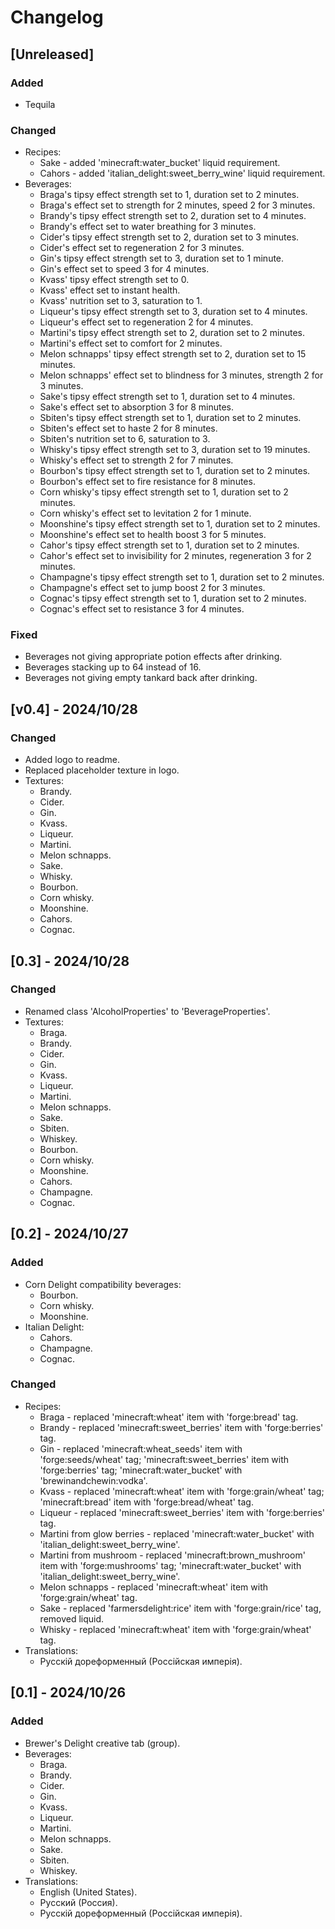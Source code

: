 # Changelog

## [Unreleased]

### Added

- Tequila

### Changed

- Recipes:
  - Sake - added 'minecraft:water_bucket' liquid requirement.
  - Cahors - added 'italian_delight:sweet_berry_wine' liquid requirement.
- Beverages:
  - Braga's tipsy effect strength set to 1, duration set to 2 minutes.
  - Braga's effect set to strength for 2 minutes, speed 2 for 3 minutes.
  - Brandy's tipsy effect strength set to 2, duration set to 4 minutes.
  - Brandy's effect set to water breathing for 3 minutes.
  - Cider's tipsy effect strength set to 2, duration set to 3 minutes.
  - Cider's effect set to regeneration 2 for 3 minutes.
  - Gin's tipsy effect strength set to 3, duration set to 1 minute.
  - Gin's effect set to speed 3 for 4 minutes.
  - Kvass' tipsy effect strength set to 0.
  - Kvass' effect set to instant health.
  - Kvass' nutrition set to 3, saturation to 1.
  - Liqueur's tipsy effect strength set to 3, duration set to 4 minutes.
  - Liqueur's effect set to regeneration 2 for 4 minutes.
  - Martini's tipsy effect strength set to 2, duration set to 2 minutes.
  - Martini's effect set to comfort for 2 minutes.
  - Melon schnapps' tipsy effect strength set to 2, duration set to 15 minutes.
  - Melon schnapps' effect set to blindness for 3 minutes, strength 2 for 3 minutes.
  - Sake's tipsy effect strength set to 1, duration set to 4 minutes.
  - Sake's effect set to absorption 3 for 8 minutes.
  - Sbiten's tipsy effect strength set to 1, duration set to 2 minutes.
  - Sbiten's effect set to haste 2 for 8 minutes.
  - Sbiten's nutrition set to 6, saturation to 3.
  - Whisky's tipsy effect strength set to 3, duration set to 19 minutes.
  - Whisky's effect set to strength 2 for 7 minutes.
  - Bourbon's tipsy effect strength set to 1, duration set to 2 minutes.
  - Bourbon's effect set to fire resistance for 8 minutes.
  - Corn whisky's tipsy effect strength set to 1, duration set to 2 minutes.
  - Corn whisky's effect set to levitation 2 for 1 minute.
  - Moonshine's tipsy effect strength set to 1, duration set to 2 minutes.
  - Moonshine's effect set to health boost 3 for 5 minutes.
  - Cahor's tipsy effect strength set to 1, duration set to 2 minutes.
  - Cahor's effect set to invisibility for 2 minutes, regeneration 3 for 2 minutes.
  - Champagne's tipsy effect strength set to 1, duration set to 2 minutes.
  - Champagne's effect set to jump boost 2 for 3 minutes.
  - Cognac's tipsy effect strength set to 1, duration set to 2 minutes.
  - Cognac's effect set to resistance 3 for 4 minutes.

### Fixed

- Beverages not giving appropriate potion effects after drinking.
- Beverages stacking up to 64 instead of 16.
- Beverages not giving empty tankard back after drinking.

## [v0.4] - 2024/10/28

### Changed

- Added logo to readme.
- Replaced placeholder texture in logo.
- Textures:
  - Brandy.
  - Cider.
  - Gin.
  - Kvass.
  - Liqueur.
  - Martini.
  - Melon schnapps.
  - Sake.
  - Whisky.
  - Bourbon.
  - Corn whisky.
  - Moonshine.
  - Cahors.
  - Cognac.

## [0.3] - 2024/10/28

### Changed

- Renamed class 'AlcoholProperties' to 'BeverageProperties'.
- Textures:
  - Braga.
  - Brandy.
  - Cider.
  - Gin.
  - Kvass.
  - Liqueur.
  - Martini.
  - Melon schnapps.
  - Sake.
  - Sbiten.
  - Whiskey.
  - Bourbon.
  - Corn whisky.
  - Moonshine.
  - Cahors.
  - Champagne.
  - Cognac.

## [0.2] - 2024/10/27

### Added

- Corn Delight compatibility beverages:
  - Bourbon.
  - Corn whisky.
  - Moonshine.
- Italian Delight:
  - Cahors.
  - Champagne.
  - Cognac.

### Changed

- Recipes:
  - Braga - replaced 'minecraft:wheat' item with 'forge:bread' tag.
  - Brandy - replaced 'minecraft:sweet_berries' item with 'forge:berries' tag.
  - Gin - replaced 'minecraft:wheat_seeds' item with 'forge:seeds/wheat' tag; 'minecraft:sweet_berries' item with 'forge:berries' tag; 'minecraft:water_bucket' with 'brewinandchewin:vodka'.
  - Kvass - replaced 'minecraft:wheat' item with 'forge:grain/wheat' tag; 'minecraft:bread' item with 'forge:bread/wheat' tag.
  - Liqueur - replaced 'minecraft:sweet_berries' item with 'forge:berries' tag.
  - Martini from glow berries - replaced 'minecraft:water_bucket' with 'italian_delight:sweet_berry_wine'.
  - Martini from mushroom - replaced 'minecraft:brown_mushroom' item with 'forge:mushrooms' tag; 'minecraft:water_bucket' with 'italian_delight:sweet_berry_wine'.
  - Melon schnapps - replaced 'minecraft:wheat' item with 'forge:grain/wheat' tag.
  - Sake - replaced 'farmersdelight:rice' item with 'forge:grain/rice' tag, removed liquid.
  - Whisky - replaced 'minecraft:wheat' item with 'forge:grain/wheat' tag.
- Translations:
  - Русскій дореформенный (Россійская имперія).

## [0.1] - 2024/10/26

### Added

- Brewer's Delight creative tab (group).
- Beverages:
  - Braga.
  - Brandy.
  - Cider.
  - Gin.
  - Kvass.
  - Liqueur.
  - Martini.
  - Melon schnapps.
  - Sake.
  - Sbiten.
  - Whiskey.
- Translations:
  - English (United States).
  - Русский (Россия).
  - Русскій дореформенный (Россійская имперія).
